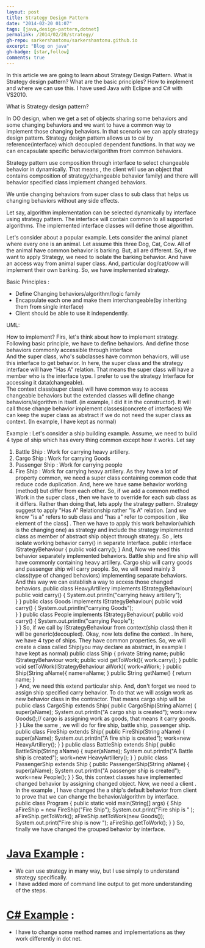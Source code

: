 ```yaml
---
layout: post
title: Strategy Design Pattern
date: "2014-02-20 01:07"
tags: [java,design-pattern,dotnet]
permalink: /2014/02/20/strategy/
gh-repo: sarkershantonu/sarkershantonu.github.io
excerpt: "Blog on java"
gh-badge: [star,follow]
comments: true
---
```

In this article we are going to learn about Strategy Design Pattern. What is Strategy design pattern? What are the basic principles? How to implement and where we can use this.
I have used Java with Eclipse and C# with VS2010.

What is Strategy design pattern?

In OO design, when we get a set of objects sharing some behaviors and some changing behaviors and we want to have a common way to implement those changing behaviors. In that scenario we can apply strategy design pattern.
Strategy design pattern allows us to cal by reference(interface) which decoupled dependent functions. In that way we can encapsulate specific behavior/algorithm from common behaviors.

Strategy pattern use composition through interface to select changeable behavior in dynamically. That means , the client will use an object that contains composition of strategy(changeable behavior family) and there will behavior specified class implement changed behaviors. 

We untie changing behaviors from super class to sub class that helps us changing behaviors without any side effects. 

Let say, algorithm implementation can be selected dynamically by interface using strategy pattern. The interface will contain common to all supported algorithms. The implemented interface classes will define those algorithm. 

Let's consider about a popular example. Lets consider the animal planet where every one is an animal. Let assume this three Dog, Cat, Cow. All of the animal have common behavior is barking. But, all are different. So, if we want to apply Strategy, we need to isolate the barking behavior. And have an access way from animal super class. And, particular dog/cat/cow will implement their own barking. So, we have implemented strategy. 

Basic Principles :
- Define Changing behaviors/algorithm/logic family 
- Encapsulate each one and make them interchangeable(by inheriting them from single interface)
- Client should be able to use it independently. 

UML:


How to implement?
Firs, let's think about how to implement strategy. Following basic principle, we have to define behaviors.
And define those behaviors commonly accessible through interface  
And the super class, who's subclasses have common behaviors, will use this interface to get behavior. In here, the super class and the strategy interface will have "Has A" relation. That means the super class will have a member who is the interface type. 
I prefer to use the strategy Interface for accessing it data(changeable).  
The context class(super class) will have common way to access changeable behaviors but the extended classes will define change behaviors/algorithm in itself. (in example, I did it in the constructor). It will call those change behavior implement classes(concrete of interfaces)
We can keep the super class as abstract if we do not need the super class as context. (In example, I have kept as normal)

Example : Let's consider a ship building example. Assume, we need to build 4 type of ship which has every thing common except how it works. Let say
1. Battle Ship : Work for carrying heavy artillery.
2. Cargo Ship : Work for carrying Goods
3. Passenger Ship : Work for carrying people
4. Fire Ship : Work for carrying heavy artillery.
As they have a lot of property common, we need a super class containing common code that reduce code duplication.
And, here we have same behavior working (method) but differ from each other. So, if we add a common method Work in the super class , then we have to override for each sub class as it differs.
Rather than doing that, lets apply the strategy pattern. Strategy suggest to apply "Has A" Relationship rather "Is A" relation. [and we know "is a" refers to sub class and "has a" refer to composition , like element of the class] .
Then we have to apply this work behavior(which is the changing one) as strategy and include the strategy implemented class as member of abstract ship object through strategy. So , lets isolate working behavior carry() in separate Interface.
public interface IStrategyBehaviour {
   public void carry();
}
And, Now we need this behavior separately implemented behaviors. Battle ship and fire ship will have commonly containing heavy artillery. Cargo ship will carry goods and passenger ship will carry people. So, we will need mainly 3 class(type of changed behaviors) implementing separate behaviors. And this way we can establish a way to access those changed behaviors.
public class HeavyArtillery implements IStrategyBehaviour{
    public void carry() {
        System.out.println("carrying heavy artillery");        
    }
}
public class Goods implements IStrategyBehaviour{
    public void carry() {
        System.out.println("carrying Goods");            
    }
}
public class People implements IStrategyBehaviour{
    public void carry() {
        System.out.println("carrying People");           
    }
}
So, if we call by IStrategyBehaviour from context(ship class) then it will be generic(decoupled).
Okay, now lets define the context . In here, we have 4 type of ships. They have common properties. So, we will create a class called Ship(you may declare as abstract, in example I have kept as normal)
public class Ship {
    private String name; 
    public IStrategyBehaviour work;
    public void getToWork(){
        work.carry();
    }
    public void setToWork(IStrategyBehaviour aWork){
        work=aWork;
    }
    public Ship(String aName){
        name=aName;
    }
    public String getName() {
        return name;
    }        
}
And, we need this extend particular ship. And, don't forget we need to assign ship specified carry behavior. To do that we will assign work as new behavior class in the contractor. That means cargo ship will be
public class CargoShip extends Ship{
    public CargoShip(String aName) {
        super(aName);
        System.out.println("A cargo ship is created");
        work=new Goods();// cargo is assigning work as goods, that means it carry goods.
    }
}
Like the same , we will do for fire ship, battle ship, passenger ship.
public class FireShip extends Ship{
    public FireShip(String aName) {
        super(aName);
        System.out.println("A fire ship is created");
        work=new HeavyArtillery();
    }
}
public class BattleShip extends Ship{
    public BattleShip(String aName) {
        super(aName);
        System.out.println("A Battle ship is created");
        work=new HeavyArtillery();
    }
}
public class PassengerShip extends Ship {
    public PassengerShip(String aName) {
        super(aName);
        System.out.println("A passenger ship is created");
        work=new People();
    }
}
So, this context classes have implemented changed behavior by assigning changed object. Now, we need a client . In the example , I have changed the a ship's default behavior from client to prove that we can change the behavior/algorithm by interface.  
public class Program {
    public static void main(String[] args) {
        Ship aFireShip = new FireShip("Fire Ship");
        System.out.print("Fire ship is " );
        aFireShip.getToWork();
        aFireShip.setToWork(new Goods());
        System.out.print("Fire ship is now ");
        aFireShip.getToWork();
    }
}
So, finally we have changed the grouped behavior by interface. 

# [Java Example](https://github.com/sarkershantonu/java-novice-to-advance/tree/master/DesignPatterns/Strategy) :
- We can use strategy in many way, but I use simply to understand strategy specifically.
- I have added more of command line output to get more understanding of the steps.

# [C# Example](https://github.com/sarkershantonu/blog-projects/tree/master/DesignPatternsDotNet/StrategyPattern) :
- I have to change some method names and implementations as they work differently in dot net. 
